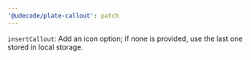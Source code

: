 ```yaml
---
'@udecode/plate-callout': patch
---
```


`insertCallout`: Add an icon option; if none is provided, use the last one stored in local storage.
